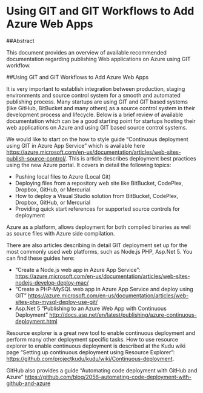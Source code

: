# Using GIT and GIT Workflows to Add Azure Web Apps

##Abstract

This document provides an overview of available recommended documentation regarding publishing Web applications on Azure using GIT workflow.

##Using GIT and GIT Workflows to Add Azure Web Apps

It is very important to establish integration between production, staging environments and source control system for a smooth and automated publishing process. Many startups are using GIT and GIT based systems (like GitHub, BitBucket and many others) as a source control system in their development process and lifecycle. Below is a brief review of available documentation which can be a good starting point for startups hosting their web applications on Azure and using GIT based source control systems.

We would like to start on the how to style guide “Continuous deployment using GIT in Azure App Service” which is available here https://azure.microsoft.com/en-us/documentation/articles/web-sites-publish-source-control/. This is article describes deployment best practices using the new Azure portal. It covers in detail the following topics:
- Pushing local files to Azure (Local Git)
- Deploying files from a repository web site like BitBucket, CodePlex, Dropbox, GitHub, or Mercurial
- How to deploy a Visual Studio solution from BitBucket, CodePlex, Dropbox, GitHub, or Mercurial
- Providing quick start references for supported source controls for deployment

Azure as a platform, allows deployment for both compiled binaries as well as source files with Azure side compilation. 

There are also articles describing in detail GIT deployment set up for the most commonly used web platforms, such as Node.js PHP, Asp.Net 5. You can find these guides here:
- “Create a Node.js web app in Azure App Service”: https://azure.microsoft.com/en-us/documentation/articles/web-sites-nodejs-develop-deploy-mac/
- “Create a PHP-MySQL web app in Azure App Service and deploy using GIT” https://azure.microsoft.com/en-us/documentation/articles/web-sites-php-mysql-deploy-use-git/
- Asp.Net 5 “Publishing to an Azure Web App with Continuous Deployment” http://docs.asp.net/en/latest/publishing/azure-continuous-deployment.html

Resource explorer is a great new tool to enable continuous deployment and perform many other deployment specific tasks. How to use resource explorer to enable continuous deployment is described at the Kudu wiki page “Setting up continuous deployment using Resource Explorer”: https://github.com/projectkudu/kudu/wiki/Continuous-deployment. 

GitHub also provides a guide “Automating code deployment with GitHub and Azure” https://github.com/blog/2056-automating-code-deployment-with-github-and-azure
